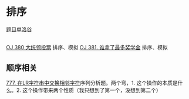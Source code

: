 # 排序
[题目单洛谷](https://www.luogu.com.cn/training/107#problems)


## 
[OJ 380 大统领投票](https://oj.haizeix.com/problem/380) 排序、模拟
[OJ 381. 谁拿了最多奖学金](https://oj.haizeix.com/problem/381) 排序、模拟


## 顺序相关
[777. 在LR字符串中交换相邻字符](https://leetcode.cn/problems/swap-adjacent-in-lr-string/)序列分析题。两个弯，1. 这个操作的本质是什么。2. 这个操作带来两个性质（我只想到了第一个，没想到第二个）